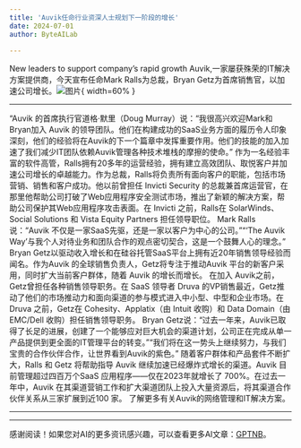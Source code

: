 ```yaml
---
title: 'Auvik任命行业资深人士规划下一阶段的增长'
date: 2024-07-01
author: ByteAILab

---
```


New leaders to support company’s rapid growth
Auvik,一家屡获殊荣的IT解决方案提供商，今天宣布任命Mark Ralls为总裁，Bryan Getz为首席销售官，以加速公司增长。![图片](https://ai-techpark.com/wp-content/uploads/2024/06/Auvik-960x540.jpg){ width=60% }

---

“Auvik 的首席执行官道格·默里（Doug Murray）说：“我很高兴欢迎Mark和Bryan加入 Auvik 的领导团队。他们在构建成功的SaaS业务方面的履历令人印象深刻，他们的经验将在Auvik的下一个篇章中发挥重要作用。他们的技能的加入加速了我们减少IT团队依赖Auvik管理各种技术堆栈的摩擦的使命。”
作为一名经验丰富的软件高管，Ralls拥有20多年的运营经验，拥有建立高效团队、取悦客户并加速公司增长的卓越能力。作为总裁，Ralls将负责所有面向客户的职能，包括市场营销、销售和客户成功。他以前曾担任 Invicti Security 的总裁兼首席运营官，在那里他帮助公司打破了Web应用程序安全测试市场，推出了新颖的解决方案，帮助公司保护其Web应用程序攻击表面。在 Invicti 之前，Ralls在 SolarWinds、Social Solutions 和 Vista Equity Partners 担任领导职位。
Mark Ralls说：“Auvik 不仅是一家SaaS先驱，还是一家以客户为中心的公司。”“‘The Auvik Way’与我个人对待业务和团队合作的观点密切契合，这是一个鼓舞人心的理念。”
Bryan Getz以驱动收入增长和在硅谷托管SaaS平台上拥有近20年销售领导经验而闻名。作为Auvik 的全球销售负责人，Getz将专注于推动Auvik 平台的新客户采用，同时扩大当前客户群体，随着 Auvik 的增长而增长。
在加入 Auvik之前，Getz曾担任各种销售领导职务。在 SaaS 领导者 Druva 的VP销售最近，Getz推动了他们的市场推动力和面向渠道的参与模式进入中小型、中型和企业市场。在 Druva 之前，Getz在 Cohesity、Applatix（由 Intuit 收购）和 Data Domain（由 EMC/Dell 收购）担任销售领导职务。
Bryan Getz说：“过去一年来，Auvik已取得了长足的进展，创建了一个能够应对巨大机会的渠道计划，公司正在完成从单一产品提供到更全面的IT管理平台的转变。”“我们将在这一势头上继续努力，与我们宝贵的合作伙伴合作，让世界看到Auvik的紫色。”
随着客户群体和产品套件不断扩大，Ralls 和 Getz 将帮助指导 Auvik 继续加速已经爆炸式增长的渠道。Auvik 目前管理超过四百万个SaaS 应用程序——仅在2023年就增长了 700%。在过去一年中，Auvik 在其渠道营销工作和扩大渠道团队上投入大量资源后，将其渠道合作伙伴关系从三家扩展到近100 家。
了解更多有关Auvik的网络管理和IT解决方案。

---
---
感谢阅读！如果您对AI的更多资讯感兴趣，可以查看更多AI文章：[GPTNB](https://gptnb.com)。
